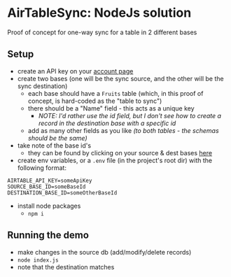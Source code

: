 # AirTableSync: NodeJs solution

Proof of concept for one-way sync for a table in 2 different bases

## Setup

- create an API key on your [account page](https://airtable.com/account)
- create two bases (one will be the sync source, and the other will be the sync destination)
  - each base should have a `Fruits` table (which, in this proof of concept, is hard-coded as the "table to sync")
  - there should be a "Name" field - this acts as a unique key
    - _NOTE: I'd rather use the id field, but I don't see how to create a record in the destination base with a specific id_
  - add as many other fields as you like _(to both tables - the schemas should be the same)_
- take note of the base id's
  - they can be found by clicking on your source & dest bases [here](https://airtable.com/api)
- create env variables, or a `.env` file (in the project's root dir) with the following format:

```
AIRTABLE_API_KEY=someApiKey
SOURCE_BASE_ID=someBaseId
DESTINATION_BASE_ID=someOtherBaseId
```

- install node packages
  - `npm i`

## Running the demo

- make changes in the source db (add/modify/delete records)
- `node index.js`
- note that the destination matches
